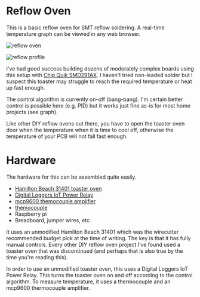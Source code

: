 # Reflow Oven

This is a basic reflow oven for SMT reflow soldering. A real-time temperature graph can be viewed in any web browser.

![reflow oven](https://minor-industries.sfo2.digitaloceanspaces.com/hw/reflow-oven.jpg)

![reflow profile](https://minor-industries.sfo2.digitaloceanspaces.com/sw/reflow-oven-with-profile.png)

I've had good success building dozens of moderately complex boards using this setup
with [Chip Quik SMD291AX](https://www.digikey.com/en/products/detail/chip-quik-inc/SMD291AX50T3/5130159). I haven't
tried non-leaded solder but I suspect this toaster may struggle to reach the required temperature or heat up fast
enough.

The control algorithm is currently on-off (bang-bang). I'm certain better control is possible here (e.g. PID) but it
works just fine as-is for most home projects (see graph).

Like other DIY reflow ovens out there, you have to open the toaster oven door when the temperature when it is time to
cool off, otherwise the temperature of your PCB will not fall fast enough.

# Hardware

The hardware for this can be assembled quite easily.

- [Hamilton Beach 31401 toaster oven](https://hamiltonbeach.com/4-slice-toaster-oven-31401)
- [Digital Loggers IoT Power Relay](https://www.digital-loggers.com/iot2.html)
- [mcp9600 themocouple amplifier](https://www.adafruit.com/product/4101)
- [themocouple](https://www.adafruit.com/product/270)
- Raspberry pi
- Breadboard, jumper wires, etc.

It uses an unmodified Hamilton Beach 31401 which was the wirecutter recommended budget pick at the time of writing. The
key is that it has fully manual controls. Every other DIY reflow oven project I've found used a
toaster oven that was discontinued (and perhaps that is also true by the time you're reading this).

In order to use an unmodified toaster oven, this uses a Digital Loggers IoT Power Relay. This turns the toaster oven
on and off according to the control algorithm. To measure temperature, it uses a thermocouple and an mcp9600
thermocouple amplifier.



